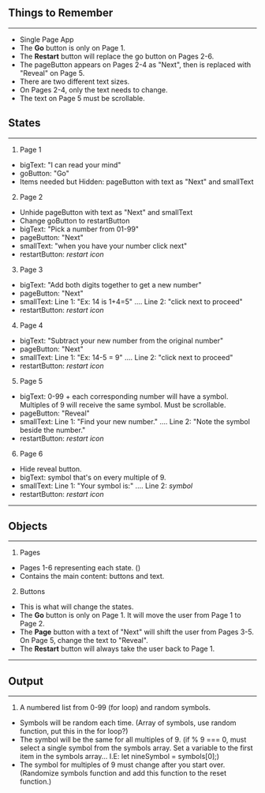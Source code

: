 
## Things to Remember
<hr>

* Single Page App
* The __Go__ button is only on Page 1.
* The __Restart__ button will replace the go button on Pages 2-6.
* The pageButton appears on Pages 2-4 as "Next", then is replaced with "Reveal" on Page 5.
* There are two different text sizes.
* On Pages 2-4, only the text needs to change. 
* The text on Page 5 must be scrollable.

## States

<hr>

1. Page 1
* bigText: "I can read your mind"
* goButton: "Go"
* Items needed but Hidden: pageButton with text as "Next" and smallText

2. Page 2 
* Unhide pageButton with text as "Next" and smallText
* Change goButton to restartButton 
* bigText: "Pick a number from 01-99"
* pageButton: "Next" 
* smallText: "when you have your number click next"
* restartButton: *restart icon*

3. Page 3
* bigText: "Add both digits together to get a new number"
* pageButton: "Next"
* smallText: Line 1: "Ex: 14 is 1+4=5" .... Line 2: "click next to proceed"
* restartButton: *restart icon*

4. Page 4
* bigText: "Subtract your new number from the original number"
* pageButton: "Next"
* smallText: Line 1: "Ex: 14-5 = 9" .... Line 2: "click next to proceed"
* restartButton: *restart icon*

5. Page 5
* bigText: 0-99 + each corresponding number will have a symbol. Multiples of 9 will receive the same symbol. Must be scrollable.
* pageButton: "Reveal" 
* smallText: Line 1: "Find your new number." .... Line 2: "Note the symbol beside the number."
* restartButton: *restart icon*

6. Page 6
* Hide reveal button.
* bigText: symbol that's on every multiple of 9.
* smallText: Line 1: "Your symbol is:" .... Line 2: *symbol*
* restartButton: *restart icon*

<hr>

## Objects

<hr> 

1. Pages
* Pages 1-6 representing each state. ()
* Contains the main content: buttons and text.

2. Buttons
* This is what will change the states. 
* The __Go__ button is only on Page 1. It will move the user from Page 1 to Page 2.
* The __Page__ button with a text of "Next" will shift the user from Pages 3-5. On Page 5, change the text to "Reveal".
* The __Restart__ button will always take the user back to Page 1.


<hr>

## Output 

<hr>

1. A numbered list from 0-99 (for loop) and random symbols.
* Symbols will be random each time. (Array of symbols, use random function, put this in the for loop?)
* The symbol will be the same for all multiples of 9. (if % 9 === 0, must select a single symbol from the symbols array. Set a variable to the first item in the symbols array... I.E: let nineSymbol = symbols[0];)
* The symbol for multiples of 9 must change after you start over. (Randomize symbols function and add this function to the reset function.)


















